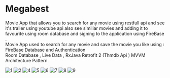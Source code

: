 # Megabest

Movie App that allows you to search for any movie using restfull api and see it's trailer using youtube api also see similiar movies and adding it to favourite using room database and signing to the application using FireBase .  
Movie App used to search for any movie and save the movie you like using : 
FireBase Database and Authentication                                                                                   
Room Database , Live Data , RxJava
Retrofit 2 (Thmdb Api ) 
MVVM Architecture Pattern 

![1](https://user-images.githubusercontent.com/60134186/126914695-093592c0-5a27-4602-8b29-93974f853207.png)
![2](https://user-images.githubusercontent.com/60134186/126914696-d13a61a7-c66e-4712-bb91-3abb91547d77.png)
![4](https://user-images.githubusercontent.com/60134186/126914685-fc4c81ea-eea5-4cf7-b463-340a96119e5f.png)
![5](https://user-images.githubusercontent.com/60134186/126914687-60884e6a-1b36-4342-8df7-64454c0d9b1c.png)
![6](https://user-images.githubusercontent.com/60134186/126914690-8b0393f5-66f5-470b-9cc6-6b90cd7e0d53.png)
![7](https://user-images.githubusercontent.com/60134186/126914691-74bbf69e-cb9a-4ba7-89ff-99448cbeda8a.png)
![8](https://user-images.githubusercontent.com/60134186/126914692-7e3dfc21-ceee-4a3c-ba18-dcba2fb0b47d.png)
![9](https://user-images.githubusercontent.com/60134186/126914693-e372a3c0-f328-44f9-aee4-cb0a7fa3668c.png)

